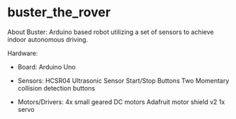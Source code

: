 # buster_the_rover

About Buster: 
Arduino based robot utilizing a set of sensors to achieve indoor autonomous driving.

Hardware:

- Board:
    Arduino Uno
    
- Sensors:
    HCSR04 Ultrasonic Sensor
    Start/Stop Buttons
    Two Momentary collision detection buttons
    
- Motors/Drivers:
    4x small geared DC motors
    Adafruit motor shield v2
    1x servo

